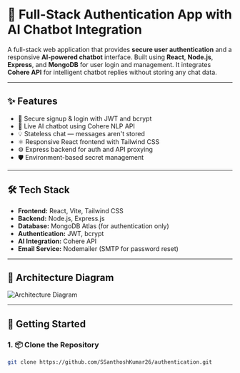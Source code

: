 # 🔐 Full-Stack Authentication App with AI Chatbot Integration

A full-stack web application that provides **secure user authentication** and a responsive **AI-powered chatbot** interface. Built using **React**, **Node.js**, **Express**, and **MongoDB** for user login and management. It integrates **Cohere API** for intelligent chatbot replies without storing any chat data.

---

## ✨ Features

- 🔐 Secure signup & login with JWT and bcrypt
- 🧠 Live AI chatbot using Cohere NLP API
- 💡 Stateless chat — messages aren't stored
- ⚛️ Responsive React frontend with Tailwind CSS
- ⚙️ Express backend for auth and API proxying
- 🛡️ Environment-based secret management

---

## 🛠️ Tech Stack

- **Frontend:** React, Vite, Tailwind CSS
- **Backend:** Node.js, Express.js
- **Database:** MongoDB Atlas (for authentication only)
- **Authentication:** JWT, bcrypt
- **AI Integration:** Cohere API
- **Email Service:** Nodemailer (SMTP for password reset)

---

## 📐 Architecture Diagram

![Architecture Diagram](client/src/assets/architecture.png)

---

## 🚀 Getting Started

### 1. 📦 Clone the Repository

```bash
git clone https://github.com/SSanthoshKumar26/authentication.git

